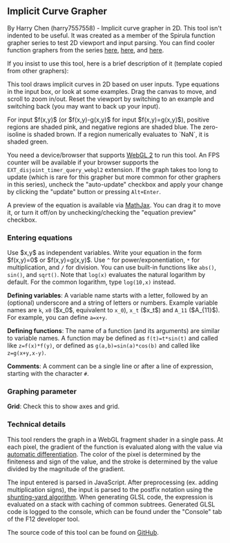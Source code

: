 <h2>Implicit Curve Grapher</h2>

<p>By Harry Chen (harry7557558) - Implicit curve grapher in 2D. This tool isn't indented to be useful. It was created as a member of the Spirula function grapher series to test 2D viewport and input parsing. You can find cooler function graphers from the series <a href="../implicit3/" title="3D Implicit Surface Grapher">here</a>, <a href="../complex/" title="Complex Domain Coloring Grapher">here</a>, and <a href="../complex3/" title="3D Complex Domain Coloring Grapher">here</a>.</p>

<p>If you insist to use this tool, here is a brief description of it (template copied from other graphers):</p>

<p>This tool draws implicit curves in 2D based on user inputs. Type equations in the input box, or look at some examples. Drag the canvas to move, and scroll to zoom in/out. Reset the viewport by switching to an example and switching back (you may want to back up your input).</p>

<p>For input $f(x,y)$ (or $f(x,y)-g(x,y)$ for input $f(x,y)=g(x,y)$), positive regions are shaded pink, and negative regions are shaded blue. The zero-isoline is shaded brown. If a region numerically evaluates to `NaN`, it is shaded green.

<p>You need a device/browser that supports <a href="https://webglreport.com/?v=2" target="_blank">WebGL 2</a> to run this tool. An FPS counter will be available if your browser supports the <code>EXT_disjoint_timer_query_webgl2</code> extension. If the graph takes too long to update (which is rare for this grapher but more common for other graphers in this series), uncheck the "auto-update" checkbox and apply your change by clicking the "update" button or pressing <code>Alt+Enter</code>.</p>

<p>A preview of the equation is available via <a href="https://www.mathjax.org/" target="_blank">MathJax</a>. You can drag it to move it, or turn it off/on by unchecking/checking the "equation preview" checkbox.</p>

<h3>Entering equations</h3>

<p>Use $x,y$ as independent variables. Write your equation in the form $f(x,y)=0$ or $f(x,y)=g(x,y)$. Use <code>^</code> for power/exponentiation, <code>*</code> for multiplication, and <code>/</code> for division. You can use built-in functions like <code>abs()</code>, <code>sin()</code>, and <code>sqrt()</code>. Note that <code>log(x)</code> evaluates the natural logarithm by default. For the common logarithm, type <code>log(10,x)</code> instead.</p>

<p><b>Defining variables</b>: A variable name starts with a letter, followed by an (optional) underscore and a string of letters or numbers. Example variable names are <code>k</code>, <code>x0</code> ($x_0$, equivalent to <code>x_0</code>), <code>x_t</code> ($x_t$) and <code>A_11</code> ($A_{11}$). For example, you can define <code>a=x+y</code>.</p>

<p><b>Defining functions</b>: The name of a function (and its arguments) are similar to variable names. A function may be defined as <code>f(t)=t*sin(t)</code> and called like <code>z=f(x)*f(y)</code>, or defined as <code>g(a,b)=sin(a)*cos(b)</code> and called like <code>z=g(x+y,x-y)</code>.</p>

<p><b>Comments</b>: A comment can be a single line or after a line of expression, starting with the character <code>#</code>.</p>

<h3>Graphing parameter</h3>

<p><b>Grid</b>: Check this to show axes and grid.</p>

<h3>Technical details</h3>

<p>This tool renders the graph in a WebGL fragment shader in a single pass. At each pixel, the gradient of the function is evaluated along with the value via <a href="https://en.wikipedia.org/wiki/Automatic_differentiation" target="_blank">automatic differentiation</a>. The color of the pixel is determined by the finiteness and sign of the value, and the stroke is determined by the value divided by the magnitude of the gradient.</p>

<p>The input entered is parsed in JavaScript. After preprocessing (ex. adding multiplication signs), the input is parsed to the postfix notation using the <a href="https://en.wikipedia.org/wiki/Shunting-yard_algorithm" target="_blank">shunting-yard algorithm</a>. When generating GLSL code, the expression is evaluated on a stack with caching of common subtrees. Generated GLSL code is logged to the console, which can be found under the "Console" tab of the F12 developer tool.</p>

<p>The source code of this tool can be found on <a href="https://github.com/harry7557558/spirula/tree/master/implicit2" target="_blank">GitHub</a>.</p>
